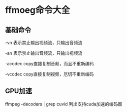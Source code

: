# ffmoeg命令大全
## 基础命令
-vn 表示禁止输出视频流，只输出音频流

-an 表示禁止输出音频流，只输出视频流

-acodec copy直接复制音频，而且不重新编码

-vcodec copy直接复制视频，厄切不重新编码
## GPU加速
ffmpeg -decoders | grep cuvid 列出支持cuda加速的编码器

